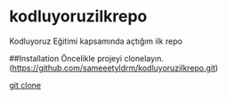 # kodluyoruzilkrepo
Kodluyoruz Eğitimi kapsamında açtığım ilk repo

##Installation
Öncelikle projeyi clonelayın. (https://github.com/sameeetyldrm/kodluyoruzilkrepo.git)

[git clone](https://github.com/sameeetyldrm/kodluyoruzilkrepo.git)

